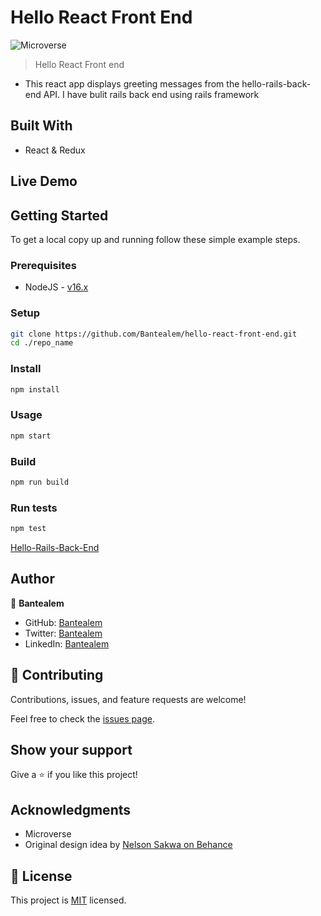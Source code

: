 # Hello React Front End

![Microverse](https://img.shields.io/badge/Microverse-blueviolet)

> Hello React Front end
- This react app displays greeting messages from the hello-rails-back-end API. I have bulit rails back end using rails framework



## Built With

- React & Redux

## Live Demo




## Getting Started

To get a local copy up and running follow these simple example steps.

### Prerequisites

- NodeJS - [v16.x](https://nodejs.org/en/)

### Setup

```bash
git clone https://github.com/Bantealem/hello-react-front-end.git
cd ./repo_name
```

### Install

```bash
npm install
```

### Usage

```bash
npm start
```

### Build

```bash
npm run build
```

### Run tests

```bash
npm test
```

[Hello-Rails-Back-End](https://github.com/Bantealem/hello-rails-back-end)

## Author


👤 **Bantealem**

- GitHub: [Bantealem](https://github.com/Bantealem)
- Twitter: [Bantealem](https://twitter.com/BantealemG)
- LinkedIn: [Bantealem](https://www.linkedin.com/in/bantealem-geto-a301b9213/)

## 🤝 Contributing

Contributions, issues, and feature requests are welcome!

Feel free to check the [issues page](../../issues/).

## Show your support

Give a ⭐️ if you like this project!

## Acknowledgments

- Microverse
- Original design idea by [Nelson Sakwa on Behance](https://www.behance.net/gallery/31579789/Ballhead-App-(Free-PSDs))
## 📝 License

This project is [MIT](./MIT.md) licensed.
